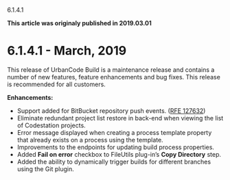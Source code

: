 





6.1.4.1

**This article was originaly published in 2019.03.01**


6.1.4.1 - March, 2019
=====================




This release of UrbanCode Build is a maintenance release and contains a number of new features, feature enhancements and bug fixes. This release is recommended for all customers.


**Enhancements:**
* Support added for BitBucket repository push events. ([RFE 127632](https://www.ibm.com/developerworks/rfe/execute?use_case=viewRfe&CR_ID=127632))
* Eliminate redundant project list restore in back-end when viewing the list of Codestation projects.
* Error message displayed when creating a process template property that already exists on a process using the template.
* Improvements to the endpoints for updating build process properties.
* Added **Fail on error** checkbox to FileUtils plug-in’s **Copy Directory** step.
* Added the ability to dynamically trigger builds for different branches using the Git plugin.







